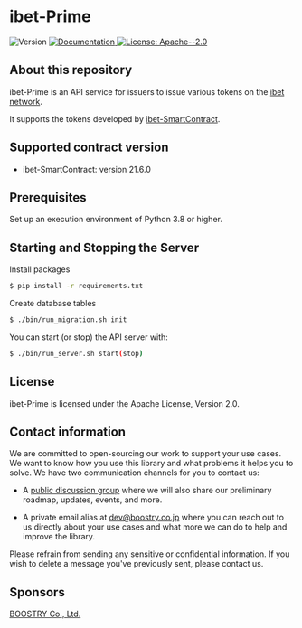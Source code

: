 # ibet-Prime

<p>
  <img alt="Version" src="https://img.shields.io/badge/version-21.8-blue.svg?cacheSeconds=2592000" />
  <a href="https:/doc.com" target="_blank">
    <img alt="Documentation" src="https://img.shields.io/badge/documentation-yes-brightgreen.svg" />
  </a>
  <a href="#" target="_blank">
    <img alt="License: Apache--2.0" src="https://img.shields.io/badge/License-Apache--2.0-yellow.svg" />
  </a>
</p>


## About this repository

ibet-Prime is an API service for issuers to issue various tokens on the [ibet network](https://github.com/BoostryJP/ibet-Network).

It supports the tokens developed by [ibet-SmartContract](https://github.com/BoostryJP/ibet-SmartContract).


## Supported contract version

* ibet-SmartContract: version 21.6.0


## Prerequisites

Set up an execution environment of Python 3.8 or higher.


## Starting and Stopping the Server
Install packages
```bash
$ pip install -r requirements.txt
```

Create database tables
```bash
$ ./bin/run_migration.sh init
```

You can start (or stop) the API server with:
```bash
$ ./bin/run_server.sh start(stop)
```

## License

ibet-Prime is licensed under the Apache License, Version 2.0.

## Contact information

We are committed to open-sourcing our work to support your use cases. 
We want to know how you use this library and what problems it helps you to solve. 
We have two communication channels for you to contact us:

* A [public discussion group](https://github.com/BoostryJP/ibet-Prime/discussions)
where we will also share our preliminary roadmap, updates, events, and more.

* A private email alias at
[dev@boostry.co.jp](mailto:dev@boostry.co.jp)
where you can reach out to us directly about your use cases and what more we can
do to help and improve the library.
  
Please refrain from sending any sensitive or confidential information. 
If you wish to delete a message you've previously sent, please contact us.

## Sponsors

[BOOSTRY Co., Ltd.](https://boostry.co.jp/)
